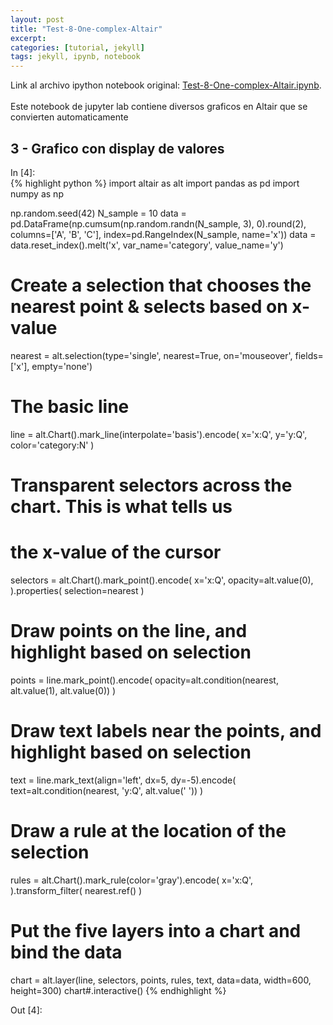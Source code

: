 ```yaml
---
layout: post
title: "Test-8-One-complex-Altair"
excerpt: 
categories: [tutorial, jekyll] 
tags: jekyll, ipynb, notebook
---
```

<div class="header">
Link al archivo ipython notebook original:
<a href="https://raw.githubusercontent.com/sebastiandres/sebastiandres.github.io/master/ipynb/Test-8-One-complex-Altair.ipynb">Test-8-One-complex-Altair.ipynb</a>.
</div>
<br>
Este notebook de jupyter lab contiene diversos graficos en Altair que se convierten automaticamente 

## 3 - Grafico con display de valores

<div class="in-prompt prompt-common">In [4]:</div>

<div class="input">
{% highlight python %}
import altair as alt
import pandas as pd
import numpy as np

np.random.seed(42)
N_sample = 10
data = pd.DataFrame(np.cumsum(np.random.randn(N_sample, 3), 0).round(2),
                    columns=['A', 'B', 'C'], index=pd.RangeIndex(N_sample, name='x'))
data = data.reset_index().melt('x', var_name='category', value_name='y')

# Create a selection that chooses the nearest point & selects based on x-value
nearest = alt.selection(type='single', nearest=True, on='mouseover',
                        fields=['x'], empty='none')

# The basic line
line = alt.Chart().mark_line(interpolate='basis').encode(
    x='x:Q',
    y='y:Q',
    color='category:N'
)

# Transparent selectors across the chart. This is what tells us
# the x-value of the cursor
selectors = alt.Chart().mark_point().encode(
    x='x:Q',
    opacity=alt.value(0),
).properties(
    selection=nearest
)

# Draw points on the line, and highlight based on selection
points = line.mark_point().encode(
    opacity=alt.condition(nearest, alt.value(1), alt.value(0))
)

# Draw text labels near the points, and highlight based on selection
text = line.mark_text(align='left', dx=5, dy=-5).encode(
    text=alt.condition(nearest, 'y:Q', alt.value(' '))
)

# Draw a rule at the location of the selection
rules = alt.Chart().mark_rule(color='gray').encode(
    x='x:Q',
).transform_filter(
    nearest.ref()
)

# Put the five layers into a chart and bind the data
chart = alt.layer(line, selectors, points, rules, text,
                  data=data, width=600, height=300)
chart#.interactive()
{% endhighlight %}
</div>

<div class="output-prompt prompt-common">Out [4]:</div>

<div class='execute_results'>
  <!-- Container for the visualization -->
  <div id="viz_4"></div>
  <script>
  var vlSpec_4 = 
{'$schema': 'https://vega.github.io/schema/vega-lite/v2.json', 'config': {'view': {'height': 300, 'width': 400}}, 'data': {'values': [{'category': 'A', 'x': 0, 'y': 0.5}, {'category': 'A', 'x': 1, 'y': 2.02}, {'category': 'A', 'x': 2, 'y': 3.6}, {'category': 'A', 'x': 3, 'y': 4.14}, {'category': 'A', 'x': 4, 'y': 4.38}, {'category': 'A', 'x': 5, 'y': 3.82}, {'category': 'A', 'x': 6, 'y': 2.91}, {'category': 'A', 'x': 7, 'y': 2.69}, {'category': 'A', 'x': 8, 'y': 2.14}, {'category': 'A', 'x': 9, 'y': 2.52}, {'category': 'B', 'x': 0, 'y': -0.14}, {'category': 'B', 'x': 1, 'y': -0.37}, {'category': 'B', 'x': 2, 'y': 0.4}, {'category': 'B', 'x': 3, 'y': -0.07}, {'category': 'B', 'x': 4, 'y': -1.98}, {'category': 'B', 'x': 5, 'y': -2.99}, {'category': 'B', 'x': 6, 'y': -4.41}, {'category': 'B', 'x': 7, 'y': -4.34}, {'category': 'B', 'x': 8, 'y': -4.23}, {'category': 'B', 'x': 9, 'y': -4.83}, {'category': 'C', 'x': 0, 'y': 0.65}, {'category': 'C', 'x': 1, 'y': 0.41}, {'category': 'C', 'x': 2, 'y': -0.06}, {'category': 'C', 'x': 3, 'y': -0.52}, {'category': 'C', 'x': 4, 'y': -2.25}, {'category': 'C', 'x': 5, 'y': -1.93}, {'category': 'C', 'x': 6, 'y': -0.47}, {'category': 'C', 'x': 7, 'y': -1.89}, {'category': 'C', 'x': 8, 'y': -3.04}, {'category': 'C', 'x': 9, 'y': -3.33}]}, 'height': 300, 'layer': [{'encoding': {'color': {'field': 'category', 'type': 'nominal'}, 'x': {'field': 'x', 'type': 'quantitative'}, 'y': {'field': 'y', 'type': 'quantitative'}}, 'mark': {'interpolate': 'basis', 'type': 'line'}}, {'encoding': {'opacity': {'value': 0}, 'x': {'field': 'x', 'type': 'quantitative'}}, 'mark': 'point', 'selection': {'selector005': {'empty': 'none', 'fields': ['x'], 'nearest': True, 'on': 'mouseover', 'resolve': 'global', 'type': 'single'}}}, {'encoding': {'color': {'field': 'category', 'type': 'nominal'}, 'opacity': {'condition': {'selection': 'selector005', 'value': 1}, 'value': 0}, 'x': {'field': 'x', 'type': 'quantitative'}, 'y': {'field': 'y', 'type': 'quantitative'}}, 'mark': 'point'}, {'encoding': {'x': {'field': 'x', 'type': 'quantitative'}}, 'mark': {'color': 'gray', 'type': 'rule'}, 'transform': [{'filter': {'selection': 'selector005'}}]}, {'encoding': {'color': {'field': 'category', 'type': 'nominal'}, 'text': {'condition': {'field': 'y', 'selection': 'selector005', 'type': 'quantitative'}, 'value': ' '}, 'x': {'field': 'x', 'type': 'quantitative'}, 'y': {'field': 'y', 'type': 'quantitative'}}, 'mark': {'align': 'left', 'dx': 5, 'dy': -5, 'type': 'text'}}], 'width': 600};

vegaEmbed("#viz_4", vlSpec_4);
</script>
</div>
